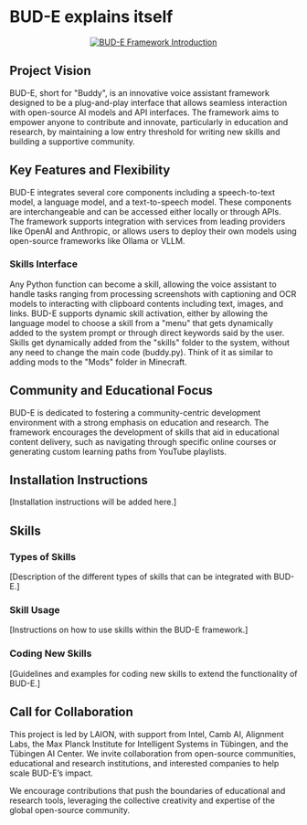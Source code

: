 # BUD-E explains itself

<p align="center">
  <a href="https://youtu.be/RYdWd7hRZQk">
    <img src="https://github.com/LAION-AI/Desktop_BUD-E/blob/main/BUD-E-Yt.jpg?raw=true" alt="BUD-E Framework Introduction">
  </a>
</p>

## Project Vision

BUD-E, short for "Buddy", is an innovative voice assistant framework designed to be a plug-and-play interface that allows seamless interaction with open-source AI models and API interfaces. The framework aims to empower anyone to contribute and innovate, particularly in education and research, by maintaining a low entry threshold for writing new skills and building a supportive community.

## Key Features and Flexibility

BUD-E integrates several core components including a speech-to-text model, a language model, and a text-to-speech model. These components are interchangeable and can be accessed either locally or through APIs. The framework supports integration with services from leading providers like OpenAI and Anthropic, or allows users to deploy their own models using open-source frameworks like Ollama or VLLM.

### Skills Interface

Any Python function can become a skill, allowing the voice assistant to handle tasks ranging from processing screenshots with captioning and OCR models to interacting with clipboard contents including text, images, and links. BUD-E supports dynamic skill activation, either by allowing the language model to choose a skill from a "menu" that gets dynamically added to the system prompt or through direct keywords said by the user. 
Skills get dynamically added from the "skills" folder to the system, without any need to change the main code (buddy.py). Think of it as similar to adding mods to the "Mods" folder in Minecraft.

## Community and Educational Focus

BUD-E is dedicated to fostering a community-centric development environment with a strong emphasis on education and research. The framework encourages the development of skills that aid in educational content delivery, such as navigating through specific online courses or generating custom learning paths from YouTube playlists.

## Installation Instructions

[Installation instructions will be added here.]

## Skills

### Types of Skills
[Description of the different types of skills that can be integrated with BUD-E.]

### Skill Usage
[Instructions on how to use skills within the BUD-E framework.]

### Coding New Skills
[Guidelines and examples for coding new skills to extend the functionality of BUD-E.]

## Call for Collaboration

This project is led by LAION, with support from Intel, Camb AI, Alignment Labs, the Max Planck Institute for Intelligent Systems in Tübingen, and the Tübingen AI Center. We invite collaboration from open-source communities, educational and research institutions, and interested companies to help scale BUD-E’s impact.

We encourage contributions that push the boundaries of educational and research tools, leveraging the collective creativity and expertise of the global open-source community.
